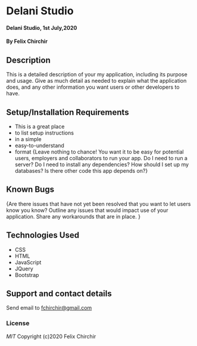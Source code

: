 # Delani Studio
#### Delani Studio, 1st July,2020
#### By **Felix Chirchir**
## Description
This is a detailed description of your my application, including its purpose and usage.  Give as much detail as needed to explain what the application does, and any other information you want users or other developers to have.
## Setup/Installation Requirements
* This is a great place
* to list setup instructions
* in a simple
* easy-to-understand
* format
{Leave nothing to chance! You want it to be easy for potential users, employers and collaborators to run your app. Do I need to run a server? Do I need to install any dependencies? How should I set up my databases? Is there other code this app depends on?}
## Known Bugs
{Are there issues that have not yet been resolved that you want to let users know you know? Outline any issues that would impact use of your application. Share any workarounds that are in place. }
## Technologies Used
* CSS
* HTML
* JavaScript
* JQuery
* Bootstrap
## Support and contact details
Send email to fchirchir@gmail.com
### License
*MIT*
Copyright (c)2020  Felix Chirchir